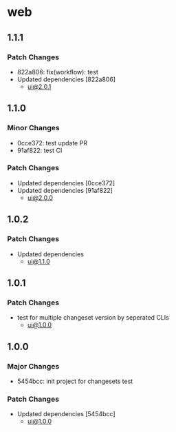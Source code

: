 # web

## 1.1.1

### Patch Changes

- 822a806: fix(workflow): test
- Updated dependencies [822a806]
  - ui@2.0.1

## 1.1.0

### Minor Changes

- 0cce372: test update PR
- 91af822: test CI

### Patch Changes

- Updated dependencies [0cce372]
- Updated dependencies [91af822]
  - ui@2.0.0

## 1.0.2

### Patch Changes

- Updated dependencies
  - ui@1.1.0

## 1.0.1

### Patch Changes

- test for multiple changeset version by seperated CLIs
  - ui@1.0.0

## 1.0.0

### Major Changes

- 5454bcc: init project for changesets test

### Patch Changes

- Updated dependencies [5454bcc]
  - ui@1.0.0
